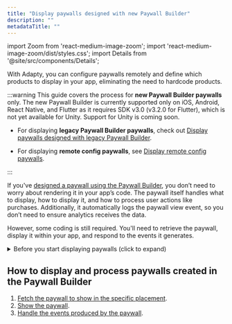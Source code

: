 ```yaml
---
title: "Display paywalls designed with new Paywall Builder"
description: ""
metadataTitle: ""
---
```


import Zoom from 'react-medium-image-zoom';
import 'react-medium-image-zoom/dist/styles.css';
import Details from '@site/src/components/Details';

With Adapty, you can configure paywalls remotely and define which products to display in your app, eliminating the need to hardcode products.

:::warning
This guide covers the process for **new Paywall Builder paywalls** only. The new Paywall Builder is currently supported only on iOS, Android, React Native, and Flutter as it requires SDK v3.0 (v3.2.0 for Flutter), which is not yet available for Unity. Support for Unity is coming soon.

- For displaying **legacy Paywall Builder paywalls**, check out [Display paywalls designed with legacy Paywall Builder](display-legacy-pb-paywalls).

- For displaying **remote config paywalls**, see [Display remote config paywalls](display-remote-config-paywalls).

:::

If you've [designed a paywall using the Paywall Builder](adapty-paywall-builder), you don’t need to worry about rendering it in your app’s code. The paywall itself handles what to display, how to display it, and how to process user actions like purchases. Additionally, it automatically logs the paywall view event, so you don’t need to ensure analytics receives the data. 

However, some coding is still required. You'll need to retrieve the paywall, display it within your app, and respond to the events it generates.

<details>
   <summary>Before you start displaying paywalls (click to expand)</summary>

   1. [Create your products in the Adapty dashboard](create-product)

2. [Create a paywall in the Adapty Dashboard and incorporate the products into it](create-paywall) 

3. [Create a placement and incorporate your paywall into it](create-placement)

4. Install [AdaptySDK](installation-of-adapty-sdks).
</details>

## How to display and process paywalls created in the Paywall Builder

1. [Fetch the paywall to show in the specific placement](get-pb-paywalls).
2. [Show the paywall](present-pb-paywalls).
3. [Handle the events produced by the paywall](handling-pb-paywall-events).